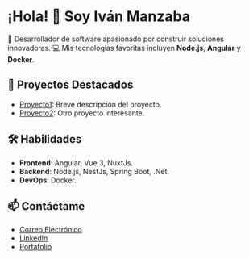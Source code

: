 # ¡Hola! 👋 Soy Iván Manzaba

🎯 Desarrollador de software apasionado por construir soluciones innovadoras.
💻 Mis tecnologías favoritas incluyen **Node.js**, **Angular** y **Docker**.

## 🌟 Proyectos Destacados
- [Proyecto1](https://github.com/IvanM9/teraflex_api): Breve descripción del proyecto.
- [Proyecto2](https://github.com/IvanM9/condigi_backend): Otro proyecto interesante.

## 🛠️ Habilidades
- **Frontend**: Angular, Vue 3, NuxtJs.
- **Backend**: Node.js, NestJs, Spring Boot, .Net.
- **DevOps**: Docker.

## 📫 Contáctame
- [Correo Electrónico](mailto:mauricio.9.inm@gmail.com)
- [LinkedIn](https://linkedin.com/in/iván-manzaba)
- [Portafolio](https://ivan-manzaba.vercel.app/)
